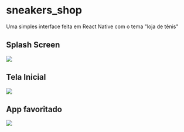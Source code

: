 # sneakers_shop

Uma simples interface feita em React Native com o tema "loja de tênis"

## Splash Screen
![](.assets/app_demonstration/img_1.jpg)

## Tela Inicial
![](.assets/app_demonstration/img_2.jpg)

## App favoritado
![](.assets/app_demonstration/img_3.jpg)
